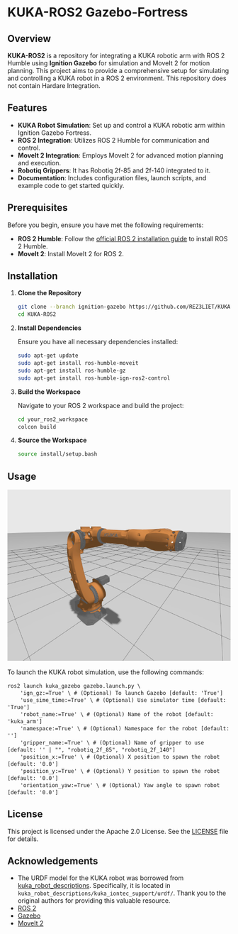 # KUKA-ROS2 Gazebo-Fortress

## Overview

**KUKA-ROS2** is a repository for integrating a KUKA robotic arm with ROS 2 Humble using **Ignition Gazebo** for simulation and MoveIt 2 for motion planning. This project aims to provide a comprehensive setup for simulating and controlling a KUKA robot in a ROS 2 environment.
This repository does not contain Hardare Integration.

## Features

- **KUKA Robot Simulation**: Set up and control a KUKA robotic arm within Ignition Gazebo Fortress.
- **ROS 2 Integration**: Utilizes ROS 2 Humble for communication and control.
- **MoveIt 2 Integration**: Employs MoveIt 2 for advanced motion planning and execution.
- **Robotiq Grippers**: It has Robotiq 2f-85 and 2f-140 integrated to it.
- **Documentation**: Includes configuration files, launch scripts, and example code to get started quickly.

## Prerequisites

Before you begin, ensure you have met the following requirements:

- **ROS 2 Humble**: Follow the [official ROS 2 installation guide](https://docs.ros.org/en/humble/Installation.html) to install ROS 2 Humble.
- **MoveIt 2**: Install MoveIt 2 for ROS 2.

## Installation

1. **Clone the Repository**

    ```bash
    git clone --branch ignition-gazebo https://github.com/REZ3LIET/KUKA-ROS2.git
    cd KUKA-ROS2
    ```

2. **Install Dependencies**

    Ensure you have all necessary dependencies installed:

    ```bash
    sudo apt-get update
    sudo apt-get install ros-humble-moveit
    sudo apt-get install ros-humble-gz
    sudo apt-get install ros-humble-ign-ros2-control
    ```

3. **Build the Workspace**

    Navigate to your ROS 2 workspace and build the project:

    ```bash
    cd your_ros2_workspace
    colcon build
    ```

4. **Source the Workspace**

    ```bash
    source install/setup.bash
    ```

## Usage

![Kuka in Fortress](./readme_data/kuka_gazebo_ign.png)

To launch the KUKA robot simulation, use the following commands:
```
ros2 launch kuka_gazebo gazebo.launch.py \
    'ign_gz:=True' \ # (Optional) To launch Gazebo [default: 'True']
    'use_sime_time:=True' \ # (Optional) Use simulator time [default: 'True']
    'robot_name:=True' \ # (Optional) Name of the robot [default: 'kuka_arm']
    'namespace:=True' \ # (Optional) Namespace for the robot [default: '']
    'gripper_name:=True' \ # (Optional) Name of gripper to use [default: '' | "", "robotiq_2f_85", "robotiq_2f_140"]
    'position_x:=True' \ # (Optional) X position to spawn the robot [default: '0.0']
    'position_y:=True' \ # (Optional) Y position to spawn the robot [default: '0.0']
    'orientation_yaw:=True' \ # (Optional) Yaw angle to spawn robot [default: '0.0']
```

## License
This project is licensed under the Apache 2.0 License. See the [LICENSE](./LICENSE) file for details.


## Acknowledgements
- The URDF model for the KUKA robot was borrowed from [kuka_robot_descriptions](https://github.com/kroshu/kuka_robot_descriptions). Specifically, it is located in `kuka_robot_descriptions/kuka_iontec_support/urdf/`. Thank you to the original authors for providing this valuable resource.
- [ROS 2](https://index.ros.org/doc/ros2/)
- [Gazebo](https://gazebosim.org/docs/latest/getstarted/)
- [MoveIt 2](https://moveit.picknik.ai/humble/index.html)
